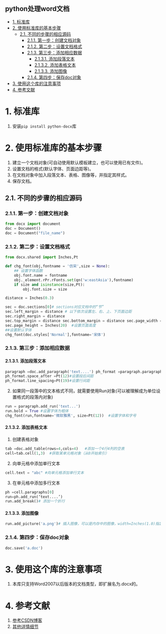 python处理word文档
---

<!-- TOC -->

- [1. 标准库](#1-标准库)
- [2. 使用标准库的基本步骤](#2-使用标准库的基本步骤)
  - [2.1. 不同的步骤的相应源码](#21-不同的步骤的相应源码)
    - [2.1.1. 第一步：创建文档对象](#211-第一步创建文档对象)
    - [2.1.2. 第二步：设置文档格式](#212-第二步设置文档格式)
    - [2.1.3. 第三步：添加相应数据](#213-第三步添加相应数据)
      - [2.1.3.1. 添加段落文本](#2131-添加段落文本)
      - [2.1.3.2. 添加表格文本](#2132-添加表格文本)
      - [2.1.3.3. 添加图像](#2133-添加图像)
    - [2.1.4. 第四步：保存doc对象](#214-第四步保存doc对象)
- [3. 使用这个库的注意事项](#3-使用这个库的注意事项)
- [4. 参考文献](#4-参考文献)

<!-- /TOC -->

# 1. 标准库
1. 安装`pip install python-docx`库

# 2. 使用标准库的基本步骤
1. 建立一个文档对象(可自动使用默认模板建立，也可以使用已有文件)。
2. 设置文档的格式(默认字体、页面边距等)。
3. 在文档对象中加入段落文本、表格、图像等，并指定其样式。
4. 保存文档。

## 2.1. 不同的步骤的相应源码

### 2.1.1. 第一步：创建文档对象
```python
from docx import document
doc = Document()
doc = Document("file_name")
```
### 2.1.2. 第二步：设置文档格式
```python
from docx.shared import Inches,Pt

def chg_font(obj,fontname = '仿宋',size = None):
    ## 设置字体函数
    obj.font.name = fontname
    obj._element.rPr.rFonts.set(qn('w:eastAsia'),fontname)
    if size and isinstance(size,Pt):
        obj.font.size = size

distance = Inches(0.3)

sec = doc.sections[0]# sections对应文档中的“节”
sec.left_margin = distance # 以下依次设置左、右、上、下页面边距
sec.right_margin = distance
sec.top_margin = distance sec.bottom_margin = distance sec.page_width =Inches(12)    #设置页面宽度
sec.page_height = Inches(20)  #设置页面高度 
##设置默认字体
chg_font(doc.styles['Normal'],fontname='宋体')
```

### 2.1.3. 第三步：添加相应数据

#### 2.1.3.1. 添加段落文本
```python
paragraph =doc.add_paragraph('text....') ph_format =paragraph.paragraph_format ph_format.space_before =Pt(10)#设置段前间距
ph_format.space_after =Pt(12)#设置段后间距
ph_format.line_spacing=Pt(19)#设置行间距
```
2. 如果同一段落中的文本格式不同，就需要使用Run对象(可以被理解成为单位设置格式的段落内对象)
```python
run = paragraph.add_run('text...')
run.bold = True #设置字体为粗体
chg_font(run,fontname='微软雅黑', size=Pt(12))  #设置字体和字号
```
#### 2.1.3.2. 添加表格文本
1. 创建表格对象
```python
tab =doc.add_table(rows=4,cols=4)   #添加一个4行4列的空表
cell=tab.cell(1,3)  #获取某单元格对象（从0开始索引）
```
2. 向单元格中添加单行文本
```python
cell.text = "abc" #向单元格添加单行文本
```
3. 在单元格中添加多行文本
```python
ph =cell.paragraphs[0]
run=ph.add_run(‘text....’)
run.add_break()# 添加一个折行
```
#### 2.1.3.3. 添加图像
```python
run.add_picture('a.png')# 插入图像，可以是内存中的图像，width=Inches(1.0)指定宽度。
```

### 2.1.4. 第四步：保存doc对象
```python
doc.save('a.doc')
```


# 3. 使用这个库的注意事项
1. 本库只支持Word2007以后版本的文档类型，即扩展名为.docx的。

# 4. 参考文献
1. <a href = "https://blog.csdn.net/cloveses/article/details/81668797">参考CSDN博客</a>
2. <a href = "https://blog.csdn.net/sunchengquan/article/details/80369304">其他详情细节</a>